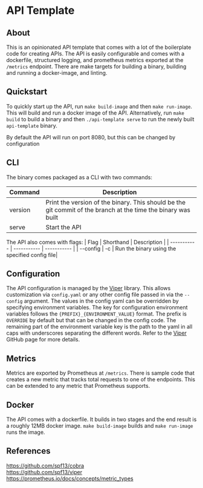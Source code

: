 # API Template

## About
This is an opinionated API template that comes with a lot of the boilerplate code for creating APIs. The API is easily
configurable and comes with a dockerfile, structured logging, and prometheus metrics exported at the `/metrics`
endpoint. There are make targets for building a binary, building and running a docker-image, and linting.

## Quickstart
To quickly start up the API, run `make build-image` and then `make run-image`. This will build and run a docker
image of the API. Alternatively, run `make build` to build a binary and then `./api-template serve` to run the newly
built `api-template` binary.

By default the API will run on port 8080, but this can be changed by configuration

## CLI
The binary comes packaged as a CLI with two commands:

| Command      | Description |
| ----------- | ----------- |
| version      | Print the version of the binary. This should be the git commit of the branch at the time the binary was built       |
| serve   | Start the API        |

The API also comes with flags:
| Flag | Shorthand | Description |
| ----------- | ----------- | ----------- |
| --config |   -c | Run the binary using the specified config file|

## Configuration
The API configuration is managed by the [Viper](https://github.com/spf13/viper) library. This allows customization via
`config.yaml` or any other config file passed in via the `--config` argument. The values in the config yaml can be
overridden by specifying environment variables. The key for configuration environment variables follows the
`{PREFIX}_{ENVIRONMENT_VALUE}` format. The prefix is `OVERRIDE` by default but that can be changed in the config code.
The remaining part of the environment variable key is the path to the yaml in all caps with underscores separating the
different words. Refer to the [Viper](https://github.com/spf13/viper) GitHub page for more details.

## Metrics
Metrics are exported by Prometheus at `/metrics`. There is sample code that creates a new metric that tracks total
requests to one of the endpoints. This can be extended to any metric that Prometheus supports.

## Docker
The API comes with a dockerfile. It builds in two stages and the end result is a roughly 12MB docker image.
`make build-image` builds and `make run-image` runs the image.

## References
https://github.com/spf13/cobra  
https://github.com/spf13/viper  
https://prometheus.io/docs/concepts/metric_types  
